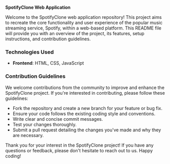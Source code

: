 **SpotifyClone Web Application**

Welcome to the SpotifyClone web application repository! This project aims to recreate the core functionality and user experience of the popular music streaming service, Spotify, within a web-based platform. This README file will provide you with an overview of the project, its features, setup instructions, and contribution guidelines.

### Technologies Used

- **Frontend**: HTML, CSS, JavaScript


### Contribution Guidelines

We welcome contributions from the community to improve and enhance the SpotifyClone project. If you're interested in contributing, please follow these guidelines:

- Fork the repository and create a new branch for your feature or bug fix.
- Ensure your code follows the existing coding style and conventions.
- Write clear and concise commit messages.
- Test your changes thoroughly.
- Submit a pull request detailing the changes you've made and why they are necessary.

Thank you for your interest in the SpotifyClone project! If you have any questions or feedback, please don't hesitate to reach out to us. Happy coding!
